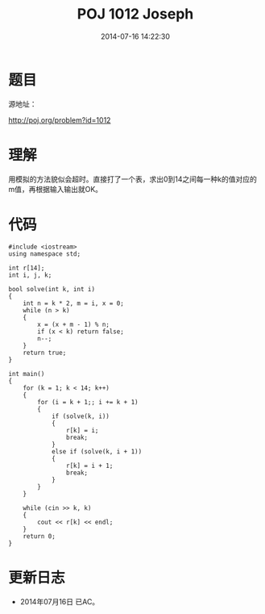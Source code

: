 ﻿---
title: POJ 1012 Joseph
date: 2014-07-16 14:22:30
tags: [ACM, POJ, C, 水题, 打表]
categories: Exercise
toc: true
---
# 题目
源地址：

http://poj.org/problem?id=1012

# 理解
用模拟的方法貌似会超时。直接打了一个表，求出0到14之间每一种k的值对应的m值，再根据输入输出就OK。

<!-- more -->

# 代码

```
#include <iostream>
using namespace std;

int r[14];
int i, j, k;

bool solve(int k, int i)
{
    int n = k * 2, m = i, x = 0;
    while (n > k)
    {
        x = (x + m - 1) % n;
        if (x < k) return false;
        n--;
    }
    return true;
}

int main()
{
    for (k = 1; k < 14; k++)
    {
        for (i = k + 1;; i += k + 1)
        {
            if (solve(k, i))
            {
                r[k] = i;
                break;
            }
            else if (solve(k, i + 1))
            {
                r[k] = i + 1;
                break;
            }
        }
    }

    while (cin >> k, k)
    {
        cout << r[k] << endl;
    }
    return 0;
}

```

# 更新日志
- 2014年07月16日 已AC。